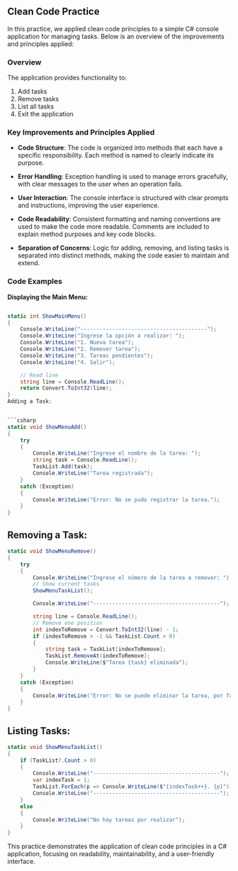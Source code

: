 ## Clean Code Practice

In this practice, we applied clean code principles to a simple C# console application for managing tasks. Below is an overview of the improvements and principles applied:

### Overview

The application provides functionality to:
1. Add tasks
2. Remove tasks
3. List all tasks
4. Exit the application

### Key Improvements and Principles Applied

- **Code Structure**: The code is organized into methods that each have a specific responsibility. Each method is named to clearly indicate its purpose.

- **Error Handling**: Exception handling is used to manage errors gracefully, with clear messages to the user when an operation fails.

- **User Interaction**: The console interface is structured with clear prompts and instructions, improving the user experience.

- **Code Readability**: Consistent formatting and naming conventions are used to make the code more readable. Comments are included to explain method purposes and key code blocks.

- **Separation of Concerns**: Logic for adding, removing, and listing tasks is separated into distinct methods, making the code easier to maintain and extend.

### Code Examples

**Displaying the Main Menu:**

```csharp

static int ShowMainMenu()
{
    Console.WriteLine("----------------------------------------");
    Console.WriteLine("Ingrese la opción a realizar: ");
    Console.WriteLine("1. Nueva tarea");
    Console.WriteLine("2. Remover tarea");
    Console.WriteLine("3. Tareas pendientes");
    Console.WriteLine("4. Salir");

    // Read line
    string line = Console.ReadLine();
    return Convert.ToInt32(line);
}
Adding a Task:


```csharp
static void ShowMenuAdd()
{
    try
    {
        Console.WriteLine("Ingrese el nombre de la tarea: ");
        string task = Console.ReadLine();
        TaskList.Add(task);
        Console.WriteLine("Tarea registrada");
    }
    catch (Exception)
    {
        Console.WriteLine("Error: No se pudo registrar la tarea.");
    }
}
```
## Removing a Task:

```csharp
static void ShowMenuRemove()
{
    try
    {
        Console.WriteLine("Ingrese el número de la tarea a remover: ");
        // Show current tasks
        ShowMenuTaskList();

        Console.WriteLine("----------------------------------------");

        string line = Console.ReadLine();
        // Remove one position
        int indexToRemove = Convert.ToInt32(line) - 1;
        if (indexToRemove > -1 && TaskList.Count > 0)
        {
            string task = TaskList[indexToRemove];
            TaskList.RemoveAt(indexToRemove);
            Console.WriteLine($"Tarea {task} eliminada");
        }
    }
    catch (Exception)
    {
        Console.WriteLine("Error: No se puede eliminar la tarea, por favor verifique.");
    }
}
```

## Listing Tasks:

```csharp
static void ShowMenuTaskList()
{
    if (TaskList?.Count > 0)
    {
        Console.WriteLine("----------------------------------------");
        var indexTask = 1;
        TaskList.ForEach(p => Console.WriteLine($"{indexTask++}. {p}"));
        Console.WriteLine("----------------------------------------");
    }
    else
    {
        Console.WriteLine("No hay tareas por realizar");
    }
}
```
This practice demonstrates the application of clean code principles in a C# application, focusing on readability, maintainability, and a user-friendly interface.
